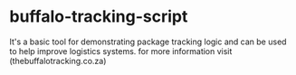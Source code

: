 # buffalo-tracking-script
 It's a basic tool for demonstrating package tracking logic and can be used to help improve logistics systems. for more information visit (thebuffalotracking.co.za)
